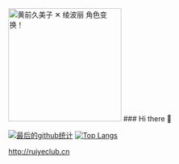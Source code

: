 <img alt="黄前久美子 ✕ 绫波丽 角色变换！" src="https://wx3.sinaimg.cn/large/4764ae2aly1gnl92syw60g20cg0b2whm.gif" width="224px">
### Hi there 👋

[![最后的github统计](https://github-readme-stats.anuraghazra1.vercel.app/api?username=ruiyeclub&show_icons=true&title_color=fff&icon_color=79ff97&text_color=9f9f9f&bg_color=151515)](https://github.com/ruiyeclub/SpringBoot-Hello)
[![Top Langs](https://github-readme-stats.vercel.app/api/top-langs/?username=ruiyeclub&layout=compact&theme=radical)](https://github.com/ruiyeclub/SpringBoot-Hello)

http://ruiyeclub.cn
<!--
**ruiyeclub/ruiyeclub** is a ✨ _special_ ✨ repository because its `README.md` (this file) appears on your GitHub profile.

Here are some ideas to get you started:

- 🔭 I’m currently working on ...
- 🌱 I’m currently learning ...
- 👯 I’m looking to collaborate on ...
- 🤔 I’m looking for help with ...
- 💬 Ask me about ...
- 📫 How to reach me: ...
- 😄 Pronouns: ...
- ⚡ Fun fact: ...
-->
